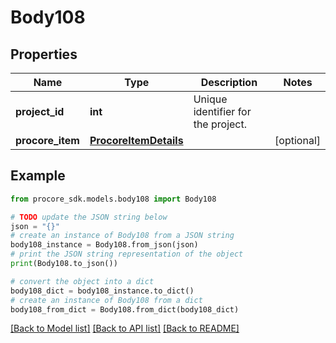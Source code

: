 # Body108


## Properties

Name | Type | Description | Notes
------------ | ------------- | ------------- | -------------
**project_id** | **int** | Unique identifier for the project. | 
**procore_item** | [**ProcoreItemDetails**](ProcoreItemDetails.md) |  | [optional] 

## Example

```python
from procore_sdk.models.body108 import Body108

# TODO update the JSON string below
json = "{}"
# create an instance of Body108 from a JSON string
body108_instance = Body108.from_json(json)
# print the JSON string representation of the object
print(Body108.to_json())

# convert the object into a dict
body108_dict = body108_instance.to_dict()
# create an instance of Body108 from a dict
body108_from_dict = Body108.from_dict(body108_dict)
```
[[Back to Model list]](../README.md#documentation-for-models) [[Back to API list]](../README.md#documentation-for-api-endpoints) [[Back to README]](../README.md)


